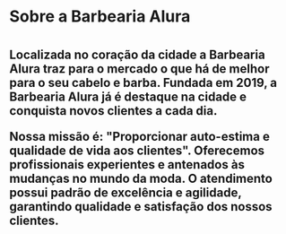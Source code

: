 <H1>Sobre a Barbearia Alura<H1>
<H2>Localizada no coração da cidade a <STRONG> Barbearia Alura <ALURA> traz para o mercado o que há de melhor para o seu cabelo e barba. 
Fundada em 2019, a
Barbearia Alura já é destaque na cidade e conquista novos clientes a cada dia.
<p>Nossa missão é: "Proporcionar auto-estima e qualidade de vida aos clientes".
Oferecemos profissionais experientes e antenados às mudanças no mundo da moda.
 O atendimento possui padrão de excelência e agilidade, garantindo qualidade e satisfação dos nossos clientes.<H2>
